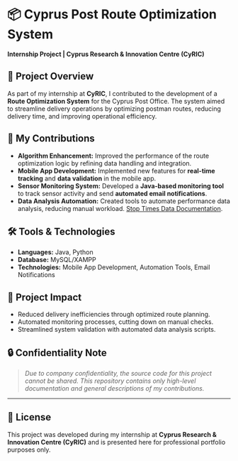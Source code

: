 # 📦 Cyprus Post Route Optimization System

**Internship Project | Cyprus Research & Innovation Centre (CyRIC)**

## 📖 Project Overview

As part of my internship at **CyRIC**, I contributed to the development of a **Route Optimization System** for the Cyprus Post Office. The system aimed to streamline delivery operations by optimizing postman routes, reducing delivery time, and improving operational efficiency.

## 🔧 My Contributions

- **Algorithm Enhancement:** Improved the performance of the route optimization logic by refining data handling and integration.  
- **Mobile App Development:** Implemented new features for **real-time tracking** and **data validation** in the mobile app.  
- **Sensor Monitoring System:** Developed a **Java-based monitoring tool** to track sensor activity and send **automated email notifications**.  
- **Data Analysis Automation:** Created tools to automate performance data analysis, reducing manual workload. [Stop Times Data Documentation](StopTimesData.md).

## 🛠️ Tools & Technologies

- **Languages:** Java, Python  
- **Database:** MySQL/XAMPP  
- **Technologies:** Mobile App Development, Automation Tools, Email Notifications

## 🚀 Project Impact

- Reduced delivery inefficiencies through optimized route planning.  
- Automated monitoring processes, cutting down on manual checks.  
- Streamlined system validation with automated data analysis scripts.

## 🔒 Confidentiality Note

> *Due to company confidentiality, the source code for this project cannot be shared. This repository contains only high-level documentation and general descriptions of my contributions.*

---

## 📄 License

This project was developed during my internship at **Cyprus Research & Innovation Centre (CyRIC)** and is presented here for professional portfolio purposes only.

